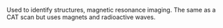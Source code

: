 Used to identify structures, magnetic resonance imaging. The same as a CAT scan but uses magnets and radioactive waves. 
